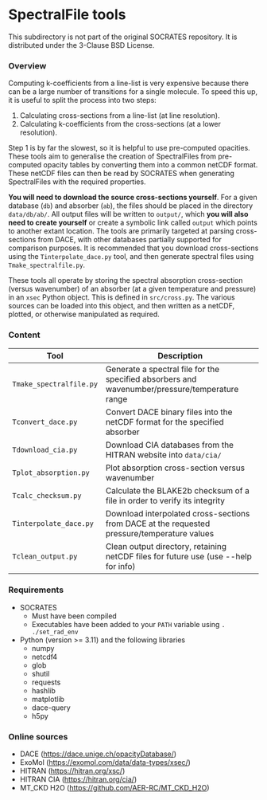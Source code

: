 # SpectralFile tools

This subdirectory is not part of the original SOCRATES repository. It is distributed under the 3-Clause BSD License.

### Overview

Computing k-coefficients from a line-list is very expensive because there can be a large number of transitions for a single molecule. To speed this up, it is useful to split the process into two steps:
1. Calculating cross-sections from a line-list (at line resolution).
2. Calculating k-coefficients from the cross-sections (at a lower resolution).

Step 1 is by far the slowest, so it is helpful to use pre-computed opacities. These tools aim to generalise the creation of SpectralFiles from pre-computed opacity tables by converting them into a common netCDF format. These netCDF files can then be read by SOCRATES when generating SpectralFiles with the required properties.

**You will need to download the source cross-sections yourself**. For a given database (`db`) and absorber (`ab`), the files should be placed in the directory `data/db/ab/`. All output files will be written to `output/`, which **you will also need to create yourself** or create a symbolic link called `output` which points to another extant location. The tools are primarily targeted at parsing cross-sections from DACE, with other databases partially supported for comparison purposes. It is recommended that you download cross-sections using the `Tinterpolate_dace.py` tool, and then generate spectral files using `Tmake_spectralfile.py`.

These tools all operate by storing the spectral absorption cross-section (versus wavenumber) of an absorber (at a given temperature and pressure) in an `xsec` Python object. This is defined in `src/cross.py`. The various sources can be loaded into this object, and then written as a netCDF, plotted, or otherwise manipulated as required.

### Content

| Tool                     | Description   |
|--------------------------|---------------|
| `Tmake_spectralfile.py`  | Generate a spectral file for the specified absorbers and wavenumber/pressure/temperature range |
| `Tconvert_dace.py`       | Convert DACE binary files into the netCDF format for the specified absorber   |
| `Tdownload_cia.py`       | Download CIA databases from the HITRAN website into `data/cia/` |
| `Tplot_absorption.py`    | Plot absorption cross-section versus wavenumber  |
| `Tcalc_checksum.py`      | Calculate the BLAKE2b checksum of a file in order to verify its integrity  |
| `Tinterpolate_dace.py`   | Download interpolated cross-sections from DACE at the requested pressure/temperature values  |
| `Tclean_output.py`       | Clean output directory, retaining netCDF files for future use (use --help for info)  |


### Requirements

* SOCRATES
   - Must have been compiled
   - Executables have been added to your `PATH` variable using `. ./set_rad_env`
* Python (version >= 3.11) and the following libraries
   - numpy
   - netcdf4
   - glob
   - shutil
   - requests
   - hashlib
   - matplotlib
   - dace-query
   - h5py

### Online sources
* DACE (https://dace.unige.ch/opacityDatabase/)
* ExoMol (https://exomol.com/data/data-types/xsec/)
* HITRAN (https://hitran.org/xsc/)
* HITRAN CIA (https://hitran.org/cia/)
* MT_CKD H2O (https://github.com/AER-RC/MT_CKD_H2O)

